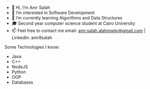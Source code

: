 - 👋 Hi, I’m Amr Salah
- 👀 I’m interested in Software Development
- 🌱 I’m currently learning Algorithms and Data Structures
- 🎓 Second year computer science student at Cairo University
- 📫 Feel free to contact me
        email: amr.salah.alahmady@gmail.com | LinkedIn: amr8salah

Some Technologies I know:
  - Java 
  - C++
  - NodeJS
  - Python
  - OOP
  - Databases
